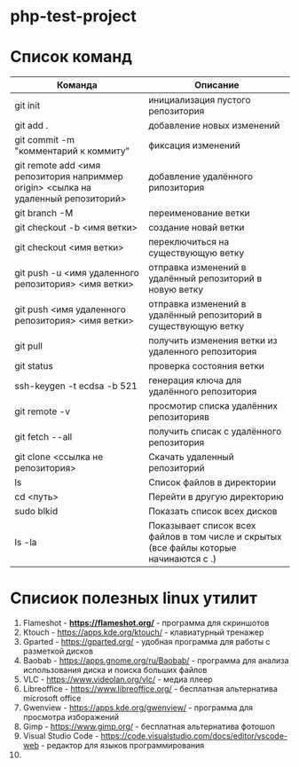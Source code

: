 # php-test-project

# Список команд 

| Команда                                                                            | Описание                                                                               | 
|------------------------------------------------------------------------------------|----------------------------------------------------------------------------------------|
| git init                                                                           | инициализация пустого репозитория                                                      |
| git add .                                                                          | добавление новых изменений                                                             |
| git commit -m "комментарий к коммиту"                                              | фиксация изменений                                                                     |
| git remote add <имя репозитория наприммер origin> <сылка на удаленный репозиторий> | добавление удалённого рипозитория                                                      |
| git branch -M                                                                      | переименование ветки                                                                   |
| git checkout -b <имя ветки>                                                        | создание новай ветки                                                                   |
| git checkout <имя ветки>                                                           | переключиться на существующую ветку                                                    |
| git push -u <имя удаленного репозитория> <имя ветки>                               | отправка изменений в удалённый репозиторий в новую ветку                               |
| git push <имя удаленного репозитория> <имя ветки>                                  | отправка изменений в удалённый репозиторий в существующую ветку                        |
| git pull                                                                           | получить изменения ветки из удаленного репозитория                                     |
| git status                                                                         | проверка состояния ветки                                                               |
| ssh-keygen -t ecdsa -b 521                                                         | генерация ключа для удалённого репозитория                                             |
| git remote -v                                                                      | просмотир списка удалённих репозиторияв                                                |
| git fetch --all                                                                    | получить списак с удалённого репозитория                                               |
| git clone <ссылка не репозитория>                                                  | Скачать удаленный репозиторий                                                          |
| ls                                                                                 | Список файлов в директории                                                             |
| cd <путь>                                                                          | Перейти в другую директорию                                                            |
| sudo blkid                                                                         | Показать список всех дисков                                                            |
| ls -la                                                                             | Показывает список всех файлов в том числе и скрытых (все файлы которые начинаются с .) |


# Списиок полезных linux утилит

1. Flameshot - **https://flameshot.org/** - программа для скриншотов
2. Ktouch - https://apps.kde.org/ktouch/ - клавиатурный тренажер
3. Gparted - https://gparted.org/ - удобная программа для работы с разметкой дисков
4. Baobab - https://apps.gnome.org/ru/Baobab/ - программа для анализа использования диска и поиска больших файлов
5. VLC - https://www.videolan.org/vlc/ - медиа плеер
6. Libreoffice - https://www.libreoffice.org/ - бесплатная альтернатива microsoft office
7. Gwenview - https://apps.kde.org/gwenview/ - программа для просмотра изборажений
8. Gimp - https://www.gimp.org/ - бесплатная альтернатива фотошоп
9. Visual Studio Code - https://code.visualstudio.com/docs/editor/vscode-web - редактор для языков программирования
10. 